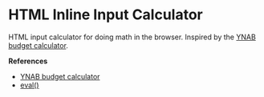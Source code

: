 # HTML Inline Input Calculator

HTML input calculator for doing math in the browser. Inspired by the [YNAB budget calculator](https://docs.youneedabudget.com/article/1027-in-line-calculations).

**References**

* [YNAB budget calculator](https://docs.youneedabudget.com/article/1027-in-line-calculations)
* [eval()](https://developer.mozilla.org/en-US/docs/Web/JavaScript/Reference/Global_Objects/eval)

